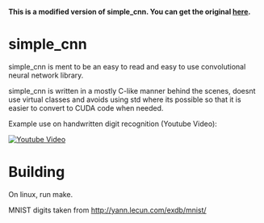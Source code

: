 __This is a modified version of simple_cnn. You can get the original [here](https://github.com/can1357/simple_cnn).__

# simple_cnn

simple_cnn is ment to be an easy to read and easy to use convolutional neural network library.

simple_cnn is written in a mostly C-like manner behind the scenes, doesnt use virtual classes and avoids using std where its possible so that it is easier to convert to CUDA code when needed.


Example use on handwritten digit recognition (Youtube Video):

[![Youtube Video](https://img.youtube.com/vi/afLUb6lFTCk/0.jpg)](https://www.youtube.com/watch?v=afLUb6lFTCk)

# Building

On linux, run make.


MNIST digits taken from http://yann.lecun.com/exdb/mnist/
